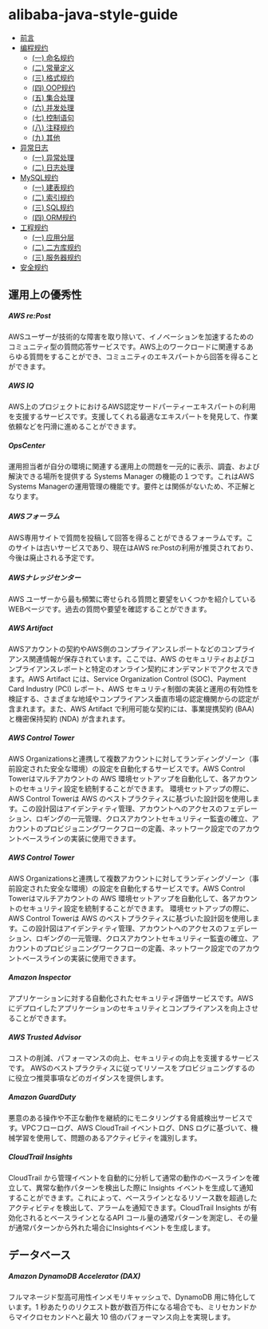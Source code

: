 # alibaba-java-style-guide
* [前言](README.md)
* [编程规约](c1/README.md)
    * [(一) 命名规约](c1/s1.md)
    * [(二) 常量定义](c1/s2.md)
    * [(三) 格式规约](c1/s3.md)
    * [(四) OOP规约](c1/s4.md)
    * [(五) 集合处理](c1/s5.md)
    * [(六) 并发处理](c1/s6.md)
    * [(七) 控制语句](c1/s7.md)
    * [(八) 注释规约](c1/s8.md)
    * [(九) 其他](c1/s9.md)
* [异常日志](c2/README.md)
    * [(一) 异常处理](c2/s1.md)
    * [(二) 日志处理](c2/s2.md)
* [MySQL规约](c3/README.md)
    * [(一) 建表规约](c3/s1.md)
    * [(二) 索引规约](c3/s2.md)
    * [(三) SQL规约](c3/s3.md)
    * [(四) ORM规约](c3/s4.md)
* [工程规约](c4/README.md)
    * [(一) 应用分层](c4/s1.md)
    * [(二) 二方库规约](c4/s2.md)
    * [(三) 服务器规约](c4/s3.md)
* [安全规约](c5/README.md)

## 運用上の優秀性
##### AWS re:Post

AWSユーザーが技術的な障害を取り除いて、イノベーションを加速するためのコミュニティ型の質問応答サービスです。AWS上のワークロードに関連するあらゆる質問をすることができ、コミュニティのエキスパートから回答を得ることができます。

##### AWS IQ

AWS上のプロジェクトにおけるAWS認定サードパーティーエキスパートの利用を支援するサービスです。支援してくれる最適なエキスパートを発見して、作業依頼などを円滑に進めることができます。

##### OpsCenter

運用担当者が自分の環境に関連する運用上の問題を一元的に表示、調査、および解決できる場所を提供する Systems Manager の機能の１つです。これはAWS Systems Managerの運用管理の機能です。要件とは関係がないため、不正解となります。

##### AWSフォーラム

AWS専用サイトで質問を投稿して回答を得ることができるフォーラムです。このサイトは古いサービスであり、現在はAWS re:Postの利用が推奨されており、今後は廃止される予定です。

##### AWSナレッジセンター

AWS ユーザーから最も頻繁に寄せられる質問と要望をいくつかを紹介しているWEBページです。過去の質問や要望を確認することができます。

##### AWS Artifact

AWSアカウントの契約やAWS側のコンプライアンスレポートなどのコンプライアンス関連情報が保存されています。ここでは、AWS のセキュリティおよびコンプライアンスレポートと特定のオンライン契約にオンデマンドでアクセスできます。AWS Artifact には、Service Organization Control (SOC)、Payment Card Industry (PCI) レポート、AWS セキュリティ制御の実装と運用の有効性を検証する、さまざまな地域やコンプライアンス垂直市場の認定機関からの認定が含まれます。また、AWS Artifact で利用可能な契約には、事業提携契約 (BAA) と機密保持契約 (NDA) が含まれます。

##### AWS Control Tower

AWS Organizationsと連携して複数アカウントに対してランディングゾーン（事前設定された安全な環境）の設定を自動化するサービスです。AWS Control Towerはマルチアカウントの AWS 環境セットアップを自動化して、各アカウントのセキュリティ設定を統制することができます。
環境セットアップの際に、AWS Control Towerは AWS のベストプラクティスに基づいた設計図を使用します。この設計図はアイデンティティ管理、アカウントへのアクセスのフェデレーション、ロギングの一元管理、クロスアカウントセキュリティー監査の確立、アカウントのプロビジョニングワークフローの定義、ネットワーク設定でのアカウントベースラインの実装に使用できます。

##### AWS Control Tower

AWS Organizationsと連携して複数アカウントに対してランディングゾーン（事前設定された安全な環境）の設定を自動化するサービスです。AWS Control Towerはマルチアカウントの AWS 環境セットアップを自動化して、各アカウントのセキュリティ設定を統制することができます。
環境セットアップの際に、AWS Control Towerは AWS のベストプラクティスに基づいた設計図を使用します。この設計図はアイデンティティ管理、アカウントへのアクセスのフェデレーション、ロギングの一元管理、クロスアカウントセキュリティー監査の確立、アカウントのプロビジョニングワークフローの定義、ネットワーク設定でのアカウントベースラインの実装に使用できます。

##### Amazon Inspector

アプリケーションに対する自動化されたセキュリティ評価サービスです。AWS にデプロイしたアプリケーションのセキュリティとコンプライアンスを向上させることができます。

##### AWS Trusted Advisor

コストの削減、パフォーマンスの向上、セキュリティの向上を支援するサービスです。 AWSのベストプラクティスに従ってリソースをプロビジョニングするのに役立つ推奨事項などのガイダンスを提供します。

##### Amazon GuardDuty

悪意のある操作や不正な動作を継続的にモニタリングする脅威検出サービスです。VPCフローログ、AWS CloudTrail イベントログ、DNS ログに基づいて、機械学習を使用して、問題のあるアクティビティを識別します。

##### CloudTrail Insights

CloudTrail から管理イベントを自動的に分析して通常の動作のベースラインを確立して、異常な動作パターンを検出した際に Insights イベントを生成して通知することができます。これによって、ベースラインとなるリソース数を超過したアクティビティを検出して、アラームを通知できます。CloudTrail Insights が有効化されるとベースラインとなるAPI コール量の通常パターンを測定し、その量が通常パターンから外れた場合にInsightsイベントを生成します。

## データベース
##### Amazon DynamoDB Accelerator (DAX) 
フルマネージド型高可用性インメモリキャッシュで、DynamoDB 用に特化しています。1 秒あたりのリクエスト数が数百万件になる場合でも、ミリセカンドからマイクロセカンドへと最大 10 倍のパフォーマンス向上を実現します。
